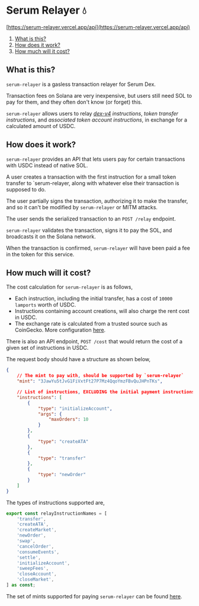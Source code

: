 # Serum Relayer 💧

[https://serum-relayer.vercel.app/api](https://serum-relayer.vercel.app/api)

1. [What is this?](#what-is-this)
2. [How does it work?](#how-does-it-work)
3. [How much will it cost?](#how-much-will-it-cost)

## What is this?

`serum-relayer` is a gasless transaction relayer for Serum Dex.

Transaction fees on Solana are very inexpensive, but users still need SOL to pay for them, and they often don't know (or forget) this.

`serum-relayer` allows users to relay _[dex-v4](https://github.com/bonfida/dex-v4) instructions_, _token transfer instructions_, and _associated token account instructions_, in exchange for a calculated amount of USDC.

## How does it work?

`serum-relayer` provides an API that lets users pay for certain transactions with USDC instead of native SOL.

A user creates a transaction with the first instruction for a small token transfer to `serum-relayer, along with whatever else their transaction is supposed to do.

The user partially signs the transaction, authorizing it to make the transfer, and so it can't be modified by `serum-relayer` or MITM attacks.

The user sends the serialized transaction to an `POST /relay` endpoint.

`serum-relayer` validates the transaction, signs it to pay the SOL, and broadcasts it on the Solana network.

When the transaction is confirmed, `serum-relayer` will have been paid a fee in the token for this service.

## How much will it cost?

The cost calculation for `serum-relayer` is as follows,

-   Each instruction, including the initial transfer, has a cost of `10000 lamports` worth of USDC.
-   Instructions containing account creations, will also charge the rent cost in USDC.
-   The exchange rate is calculated from a trusted source such as CoinGecko. More configuration [here](config.json).

There is also an API endpoint, `POST /cost` that would return the cost of a given set of instructions in USDC.

The request body should have a structure as shown below,

```json
{
    // The mint to pay with, should be supported by `serum-relayer`
    "mint": "3JawYu5tJvG1FiVxtFt27P7Mz4QqoYmzFBvQuJHPnTKs",

    // List of instructions, EXCLUDING the initial payment instructions
    "instructions": [
        {
            "type": "initializeAccount",
            "args": {
                "maxOrders": 10
            }
        },
        {
            "type": "createATA"
        },
        {
            "type": "transfer"
        },
        {
            "type": "newOrder"
        }
    ]
}
```

The types of instructions supported are,

```javascript
export const relayInstructionNames = [
    'transfer',
    'createATA',
    'createMarket',
    'newOrder',
    'swap',
    'cancelOrder',
    'consumeEvents',
    'settle',
    'initializeAccount',
    'sweepFees',
    'closeAccount',
    'closeMarket',
] as const;
```

The set of mints supported for paying `serum-relayer` can be found [here](config.json).
